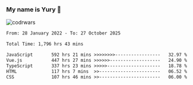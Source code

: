 ### My name is Yury 👋 
![codrwars](https://www.codewars.com/users/litury/badges/micro) 


<!--START_SECTION:waka-->

```txt
From: 28 January 2022 - To: 27 October 2025

Total Time: 1,796 hrs 43 mins

JavaScript       592 hrs 21 mins >>>>>>>>-----------------   32.97 %
Vue.js           447 hrs 27 mins >>>>>>-------------------   24.90 %
TypeScript       337 hrs 23 mins >>>>>--------------------   18.78 %
HTML             117 hrs 7 mins  >>-----------------------   06.52 %
CSS              107 hrs 46 mins >>-----------------------   06.00 %
```

<!--END_SECTION:waka-->

